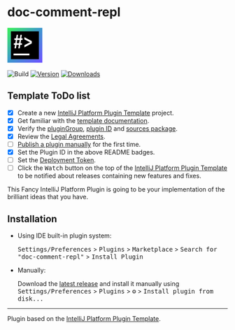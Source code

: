 # doc-comment-repl

![image](src/main/resources/META-INF/pluginIcon.svg)

![Build](https://github.com/Soarex16/doc-comment-repl/workflows/Build/badge.svg)
[![Version](https://img.shields.io/jetbrains/plugin/v/com.github.soarex16.doccommentrepl.svg)](https://plugins.jetbrains.com/plugin/com.github.soarex16.doccommentrepl)
[![Downloads](https://img.shields.io/jetbrains/plugin/d/com.github.soarex16.doccommentrepl.svg)](https://plugins.jetbrains.com/plugin/com.github.soarex16.doccommentrepl)

## Template ToDo list
- [x] Create a new [IntelliJ Platform Plugin Template][template] project.
- [x] Get familiar with the [template documentation][template].
- [x] Verify the [pluginGroup](/gradle.properties), [plugin ID](/src/main/resources/META-INF/plugin.xml) and [sources package](/src/main/kotlin).
- [x] Review the [Legal Agreements](https://plugins.jetbrains.com/docs/marketplace/legal-agreements.html).
- [ ] [Publish a plugin manually](https://plugins.jetbrains.com/docs/intellij/publishing-plugin.html?from=IJPluginTemplate) for the first time.
- [x] Set the Plugin ID in the above README badges.
- [ ] Set the [Deployment Token](https://plugins.jetbrains.com/docs/marketplace/plugin-upload.html).
- [ ] Click the <kbd>Watch</kbd> button on the top of the [IntelliJ Platform Plugin Template][template] to be notified about releases containing new features and fixes.

<!-- Plugin description -->
This Fancy IntelliJ Platform Plugin is going to be your implementation of the brilliant ideas that you have.
<!-- Plugin description end -->

## Installation

- Using IDE built-in plugin system:
  
  <kbd>Settings/Preferences</kbd> > <kbd>Plugins</kbd> > <kbd>Marketplace</kbd> > <kbd>Search for "doc-comment-repl"</kbd> >
  <kbd>Install Plugin</kbd>
  
- Manually:

  Download the [latest release](https://github.com/Soarex16/doc-comment-repl/releases/latest) and install it manually using
  <kbd>Settings/Preferences</kbd> > <kbd>Plugins</kbd> > <kbd>⚙️</kbd> > <kbd>Install plugin from disk...</kbd>


---
Plugin based on the [IntelliJ Platform Plugin Template][template].

[template]: https://github.com/JetBrains/intellij-platform-plugin-template
